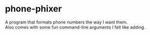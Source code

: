 # phone-phixer
A program that formats phone numbers the way I want them.  
Also comes with some fun command-line arguments I felt like adding.
